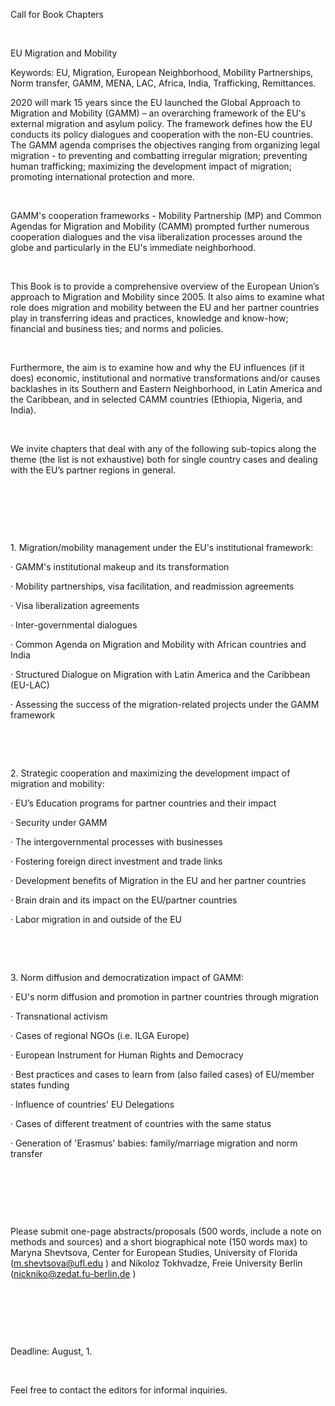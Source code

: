 <!DOCTYPE html>
<html class="nojs html css_verticalspacer" lang="en-US">
 <head>

  <meta http-equiv="Content-type" content="text/html;charset=UTF-8"/>
  <meta name="description" content="Call for book chapters"/>
  <meta name="keywords" content="call for papers, Call for book chapters, cfp, EU, Migration, European Neighborhood, Mobility Partnerships, Norm transfer, GAMM, MENA, LAC, Africa, India, Trafficking, Remittances."/>
  <meta name="generator" content="2018.1.0.386"/>
  <meta name="viewport" content="width=device-width, initial-scale=1.0"/>
  
  <script type="text/javascript">
   // Update the 'nojs'/'js' class on the html node
document.documentElement.className = document.documentElement.className.replace(/\bnojs\b/g, 'js');

// Check that all required assets are uploaded and up-to-date
if(typeof Muse == "undefined") window.Muse = {}; window.Muse.assets = {"required":["museutils.js", "museconfig.js", "jquery.watch.js", "require.js", "index.css"], "outOfDate":[]};
</script>
  
  <title>CfP EU Mobility</title>
  <!-- CSS -->
  <link rel="stylesheet" type="text/css" href="css/site_global.css?crc=444006867"/>
  <link rel="stylesheet" type="text/css" href="css/index.css?crc=80089976" id="pagesheet"/>
   </head>
 <body class="always_vert_scroll">

  <div class="clearfix borderbox" id="page"><!-- group -->
   <div class="clearfix grpelem" id="pu94"><!-- group -->
    <div class="browser_width" id="u94-bw">
     <div class="gradient" id="u94"><!-- simple frame --></div>
    </div>
    <div id="u97-7-wrapper">
     <div class="clearfix" id="u97-7"><!-- content -->
      <p id="u97-2">Call for Book Chapters</p>
      <p id="u97-3">&nbsp;</p>
      <p id="u97-5">EU Migration and Mobility</p>
     </div>
    </div>
   </div>
   <div class="clearfix grpelem" id="pu105-6"><!-- column -->
    <div class="clearfix colelem" id="u105-6" data-sizePolicy="fluidWidth" data-pintopage="page_fixedCenter" data-leftAdjustmentDoneBy="pu105-6"><!-- content -->
     <p><span id="u105">Keywords</span><span id="u105-2">: </span>EU, Migration, European Neighborhood, Mobility Partnerships, Norm transfer, GAMM, MENA, LAC, Africa, India, Trafficking, Remittances.</p>
    </div>
    <div class="clearfix colelem" id="u100-108" data-sizePolicy="fluidWidth" data-pintopage="page_fixedCenter" data-leftAdjustmentDoneBy="pu105-6"><!-- content -->
     <p id="u100-4">2020 will mark 15 years since the EU launched the <span id="u100-2">Global Approach to Migration and Mobility (GAMM)</span> – an overarching framework of the EU's external migration and asylum policy. The framework defines how the EU conducts its policy dialogues and cooperation with the non-EU countries. The GAMM agenda comprises the objectives ranging from organizing legal migration - to preventing and combatting irregular migration; preventing human trafficking; maximizing the development impact of migration; promoting international protection and more.</p>
     <p id="u100-5">&nbsp;</p>
     <p id="u100-11">GAMM's cooperation frameworks - <span id="u100-7">Mobility Partnership (MP)</span> and <span id="u100-9">Common Agendas for Migration and Mobility (CAMM) </span>prompted further numerous cooperation dialogues and the visa liberalization processes around the globe and particularly in the EU's immediate neighborhood.</p>
     <p id="u100-12">&nbsp;</p>
     <p id="u100-15"><span id="u100-13">This Book</span> is to provide a comprehensive overview of the European Union’s approach to Migration and Mobility since 2005. It also aims to examine what role does migration and mobility between the EU and her partner countries play in transferring ideas and practices, knowledge and know-how; financial and business ties; and norms and policies.</p>
     <p id="u100-16">&nbsp;</p>
     <p id="u100-22">Furthermore, the aim is to examine how and why the EU influences (if it does) economic, institutional and normative transformations and/or causes backlashes in its <span id="u100-18">Southern and Eastern Neighborhood, in Latin America and the Caribbean</span>, and in selected CAMM countries (<span id="u100-20">Ethiopia, Nigeria, and India</span>).</p>
     <p id="u100-23">&nbsp;</p>
     <p id="u100-25">We invite chapters that deal with any of the following sub-topics along the theme (the list is not exhaustive) both for single country cases and dealing with the EU’s partner regions in general.</p>
     <p id="u100-26">&nbsp;</p>
     <p id="u100-27">&nbsp;</p>
     <p id="u100-28">&nbsp;</p>
     <p id="u100-30">1. Migration/mobility management under the EU's institutional framework:</p>
     <p id="u100-32">· GAMM's institutional makeup and its transformation</p>
     <p id="u100-34">· Mobility partnerships, visa facilitation, and readmission agreements</p>
     <p id="u100-36">· Visa liberalization agreements</p>
     <p id="u100-38">· Inter-governmental dialogues</p>
     <p id="u100-40">· Common Agenda on Migration and Mobility with African countries and India</p>
     <p id="u100-42">· Structured Dialogue on Migration with Latin America and the Caribbean (EU-LAC)</p>
     <p id="u100-44">· Assessing the success of the migration-related projects under the GAMM framework</p>
     <p id="u100-45">&nbsp;</p>
     <p id="u100-46">&nbsp;</p>
     <p id="u100-48">2. Strategic cooperation and maximizing the development impact of migration and mobility:</p>
     <p id="u100-50">· EU’s Education programs for partner countries and their impact</p>
     <p id="u100-52">· Security under GAMM</p>
     <p id="u100-54">· The intergovernmental processes with businesses</p>
     <p id="u100-56">· Fostering foreign direct investment and trade links</p>
     <p id="u100-58">· Development benefits of Migration in the EU and her partner countries</p>
     <p id="u100-60">· Brain drain and its impact on the EU/partner countries</p>
     <p id="u100-62">· Labor migration in and outside of the EU</p>
     <p id="u100-63">&nbsp;</p>
     <p id="u100-64">&nbsp;</p>
     <p id="u100-66">3. Norm diffusion and democratization impact of GAMM:</p>
     <p id="u100-68">· EU's norm diffusion and promotion in partner countries through migration</p>
     <p id="u100-70">· Transnational activism</p>
     <p id="u100-72">· Cases of regional NGOs (i.e. ILGA Europe)</p>
     <p id="u100-74">· European Instrument for Human Rights and Democracy</p>
     <p id="u100-76">· Best practices and cases to learn from (also failed cases) of EU/member states funding</p>
     <p id="u100-78">· Influence of countries' EU Delegations</p>
     <p id="u100-80">· Cases of different treatment of countries with the same status</p>
     <p id="u100-82">· Generation of 'Erasmus' babies: family/marriage migration and norm transfer</p>
     <p id="u100-83">&nbsp;</p>
     <p id="u100-84">&nbsp;</p>
     <p id="u100-85">&nbsp;</p>
     <p id="u100-96"><span id="u100-86">Please submit one-page abstracts/proposals (500 words, include a note on methods and sources) and a short biographical note (150 words max) to Maryna Shevtsova, Center for European Studies, University of Florida</span> (<a class="nonblock" href="mailto:m.shevtsova@ufl.edu">m.shevtsova@ufl.edu</a> ) <span id="u100-91">and Nikoloz Tokhvadze, Freie University Berlin</span> (<a class="nonblock" href="mailto:nickniko@zedat.fu-berlin.de">nickniko@zedat.fu-berlin.de</a> )</p>
     <p id="u100-97">&nbsp;</p>
     <p id="u100-98">&nbsp;</p>
     <p id="u100-99">&nbsp;</p>
     <p id="u100-102"><span id="u100-100">Deadline</span>: August, 1.</p>
     <p id="u100-103">&nbsp;</p>
     <p id="u100-105">Feel free to contact the editors for informal inquiries.</p>
     <p id="u100-106">&nbsp;</p>
    </div>
   </div>
   <div class="verticalspacer" data-offset-top="1902" data-content-above-spacer="1901" data-content-below-spacer="61" data-sizePolicy="fixed" data-pintopage="page_fixedLeft"></div>
  </div>
  <!-- Other scripts -->
  <script type="text/javascript">
   // Decide whether to suppress missing file error or not based on preference setting
var suppressMissingFileError = false
</script>
  <script type="text/javascript">
   window.Muse.assets.check=function(c){if(!window.Muse.assets.checked){window.Muse.assets.checked=!0;var b={},d=function(a,b){if(window.getComputedStyle){var c=window.getComputedStyle(a,null);return c&&c.getPropertyValue(b)||c&&c[b]||""}if(document.documentElement.currentStyle)return(c=a.currentStyle)&&c[b]||a.style&&a.style[b]||"";return""},a=function(a){if(a.match(/^rgb/))return a=a.replace(/\s+/g,"").match(/([\d\,]+)/gi)[0].split(","),(parseInt(a[0])<<16)+(parseInt(a[1])<<8)+parseInt(a[2]);if(a.match(/^\#/))return parseInt(a.substr(1),
16);return 0},f=function(f){for(var g=document.getElementsByTagName("link"),j=0;j<g.length;j++)if("text/css"==g[j].type){var l=(g[j].href||"").match(/\/?css\/([\w\-]+\.css)\?crc=(\d+)/);if(!l||!l[1]||!l[2])break;b[l[1]]=l[2]}g=document.createElement("div");g.className="version";g.style.cssText="display:none; width:1px; height:1px;";document.getElementsByTagName("body")[0].appendChild(g);for(j=0;j<Muse.assets.required.length;){var l=Muse.assets.required[j],k=l.match(/([\w\-\.]+)\.(\w+)$/),i=k&&k[1]?
k[1]:null,k=k&&k[2]?k[2]:null;switch(k.toLowerCase()){case "css":i=i.replace(/\W/gi,"_").replace(/^([^a-z])/gi,"_$1");g.className+=" "+i;i=a(d(g,"color"));k=a(d(g,"backgroundColor"));i!=0||k!=0?(Muse.assets.required.splice(j,1),"undefined"!=typeof b[l]&&(i!=b[l]>>>24||k!=(b[l]&16777215))&&Muse.assets.outOfDate.push(l)):j++;g.className="version";break;case "js":j++;break;default:throw Error("Unsupported file type: "+k);}}c?c().jquery!="1.8.3"&&Muse.assets.outOfDate.push("jquery-1.8.3.min.js"):Muse.assets.required.push("jquery-1.8.3.min.js");
g.parentNode.removeChild(g);if(Muse.assets.outOfDate.length||Muse.assets.required.length)g="Some files on the server may be missing or incorrect. Clear browser cache and try again. If the problem persists please contact website author.",f&&Muse.assets.outOfDate.length&&(g+="\nOut of date: "+Muse.assets.outOfDate.join(",")),f&&Muse.assets.required.length&&(g+="\nMissing: "+Muse.assets.required.join(",")),suppressMissingFileError?(g+="\nUse SuppressMissingFileError key in AppPrefs.xml to show missing file error pop up.",console.log(g)):alert(g)};location&&location.search&&location.search.match&&location.search.match(/muse_debug/gi)?
setTimeout(function(){f(!0)},5E3):f()}};
var muse_init=function(){require.config({baseUrl:""});require(["jquery","museutils","whatinput","jquery.watch"],function(c){var $ = c;$(document).ready(function(){try{
window.Muse.assets.check($);/* body */
Muse.Utils.transformMarkupToFixBrowserProblemsPreInit();/* body */
Muse.Utils.prepHyperlinks(true);/* body */
Muse.Utils.makeButtonsVisibleAfterSettingMinWidth();/* body */
Muse.Utils.fullPage('#page');/* 100% height page */
Muse.Utils.showWidgetsWhenReady();/* body */
Muse.Utils.transformMarkupToFixBrowserProblems();/* body */
}catch(b){if(b&&"function"==typeof b.notify?b.notify():Muse.Assert.fail("Error calling selector function: "+b),false)throw b;}})})};

</script>
  <!-- RequireJS script -->
  <script src="scripts/require.js?crc=7928878" type="text/javascript" async data-main="scripts/museconfig.js?crc=4286661555" onload="if (requirejs) requirejs.onError = function(requireType, requireModule) { if (requireType && requireType.toString && requireType.toString().indexOf && 0 <= requireType.toString().indexOf('#scripterror')) window.Muse.assets.check(); }" onerror="window.Muse.assets.check();"></script>
   </body>
</html>

